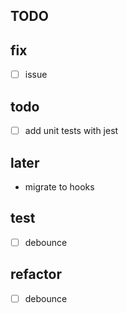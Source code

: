 ## TODO

## fix

-[ ] issue

## todo

-[ ] add unit tests with jest

## later

- migrate to hooks

## test

-[ ] debounce

## refactor

-[ ] debounce
